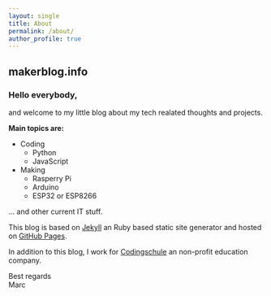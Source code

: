 ```yaml
---
layout: single
title: About  
permalink: /about/
author_profile: true
---
```


## makerblog.info

### Hello everybody,

and welcome to my little blog about my tech realated thoughts and projects.

**Main topics are:**
* Coding
    * Python
    * JavaScript
* Making
    * Rasperry Pi
    * Arduino
    * ESP32 or ESP8266

... and other current IT stuff.

This blog is based on [Jekyll](https://jekyllrb.com/) an Ruby based static site generator and hosted on [GitHub Pages](https://pages.github.com/).

In addition to this blog, I work for [Codingschule](https://www.codingschule.de) an non-profit education company.

Best regards   
Marc

